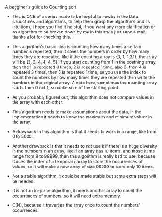 A begginer's guide to Counting sort
- This is ONE of a series made to be helpful to newbs in the Data struuctures and algorithms, to help them grasp the algorithms
  and its intuitions, i hope you find it helpful, if you want any more clarification or an algorithm to be broken down by me in this
  style just send a mail, thanks a lot for checking this.
  
- This algorithm's basic idea is counting how many times a certain number is repeated, then it saves the numbers in order by how
  many times they are repeated, like if the counting array is {0, 1, 1,3,1}, the array will be {2, 3, 4, 4, 4, 5}, if you start counting
  from 1 in the coutning array, then the 1 is repeated 0 times, 2 is repeated 1 time, also 3, then 4 is repeated 3 times, then 5 
  is repeated 1 time, so you use the index to count the numbers by how many times they are repeated then write the numbers in the original
  array. A note here, sometimes the counting array starts from 0 not 1, so make sure of the starting point.
- As you probably figured out, this algorithm does not compare values in the array with each other.
- This algorithm needs to make assumptions about the data, in the implementation it needs to know the maximum and minimum values in the array.
- A drawback in this algorithm is that it needs to work in a range, like from 0 to 5000.
- Another drawback is that it needs to not use it if there is a huge diversity in the numbers in an array, like if an array has 10 items,
  and those items range from 9 to 99999, then this algorithm is really bad to use, because it uses the index of a temporary array to store
  the occurrences of values, so it will make a new array of size 99999 to store only 10 items.
- Not a stable algorithm, it could be made stable but some extra steps will be needed.
- It is not an in-place algorithm, it needs another array to count the occurrences of numbers, so it will need extra memory.
- O(N), because it traverses the array once to count the numbers' occurrences.
